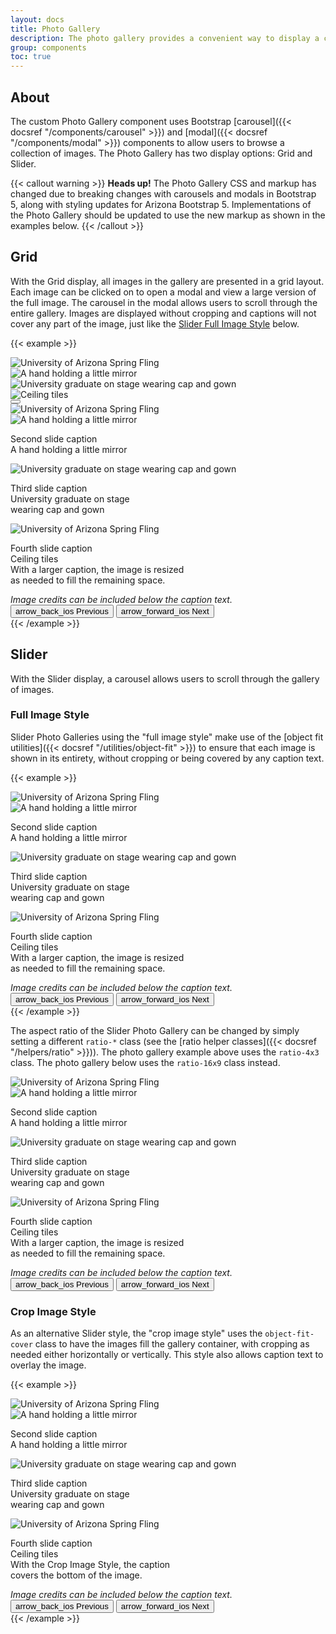```yaml
---
layout: docs
title: Photo Gallery
description: The photo gallery provides a convenient way to display a collection of images.<br><span class="badge badge-az-custom mt-3">Custom Arizona Bootstrap Component</span>
group: components
toc: true
---
```


## About

The custom Photo Gallery component uses Bootstrap [carousel]({{< docsref "/components/carousel" >}}) and [modal]({{< docsref "/components/modal" >}}) components to allow users to browse a collection of images. The Photo Gallery has two display options: Grid and Slider.

{{< callout warning >}}
**Heads up!** The Photo Gallery CSS and markup has changed due to breaking changes with carousels and modals in Bootstrap 5, along with styling updates for Arizona Bootstrap 5. Implementations of the Photo Gallery should be updated to use the new markup as shown in the examples below.
{{< /callout >}}

## Grid

With the Grid display, all images in the gallery are presented in a grid layout. Each image can be clicked on to open a modal and view a large version of the full image. The carousel in the modal allows users to scroll through the entire gallery. Images are displayed without cropping and captions will not cover any part of the image, just like the <a href="#full-image-style">Slider Full Image Style</a> below.

{{< example >}}
<div class="bd-example">
  <div class="container az-gallery-container">
    <div class="az-grid-gallery-container">
      <div class="row">
        <div class="col-6 col-md-4 col-lg-3 p-min" data-bs-toggle="modal" data-bs-target="#gridGalleryModal">
          <a role="button" data-bs-target="#gridGallery" data-bs-slide-to="0">
            <picture class="card-img img-fluid">
              <source srcset="{{< docsrefazold `/assets/img/photo-gallery-demo/gallery-img-1-thumb.jpg` >}} 1x">
              <img class="mw-100" src="{{< docsrefazold `/assets/img/photo-gallery-demo/gallery-img-1.jpg` >}}" alt="University of Arizona Spring Fling">
            </picture>
          </a>
        </div>
        <div class="col-6 col-md-4 col-lg-3 p-min" data-bs-toggle="modal" data-bs-target="#gridGalleryModal">
          <a role="button" data-bs-target="#gridGallery" data-bs-slide-to="1">
            <picture class="card-img img-fluid">
              <source srcset="{{< docsrefazold `/assets/img/photo-gallery-demo/gallery-img-2-thumb.jpg` >}} 1x">
              <img class="mw-100" src="{{< docsrefazold `/assets/img/photo-gallery-demo/gallery-img-2.jpg` >}}" alt="A hand holding a little mirror">
            </picture>
          </a>
        </div>
        <div class="col-6 col-md-4 col-lg-3 p-min" data-bs-toggle="modal" data-bs-target="#gridGalleryModal">
          <a role="button" data-bs-target="#gridGallery" data-bs-slide-to="2">
            <picture class="card-img img-fluid">
              <source srcset="{{< docsrefazold `/assets/img/photo-gallery-demo/gallery-img-3-thumb.jpg` >}} 1x">
              <img class="mw-100" src="{{< docsrefazold `/assets/img/photo-gallery-demo/gallery-img-3.jpg` >}}" alt="University graduate on stage wearing cap and gown">
            </picture>
          </a>
        </div>
        <div class="col-6 col-md-4 col-lg-3 p-min" data-bs-toggle="modal" data-bs-target="#gridGalleryModal">
          <a role="button" data-bs-target="#gridGallery" data-bs-slide-to="3">
            <picture class="card-img img-fluid">
              <source srcset="{{< docsrefazold `/assets/img/photo-gallery-demo/gallery-img-4-thumb.jpg` >}} 1x">
              <img class="mw-100" src="{{< docsrefazold `/assets/img/photo-gallery-demo/gallery-img-4.jpg` >}}" alt="Ceiling tiles">
            </picture>
          </a>
        </div>
      </div>
      <!-- Modal -->
      <div id="gridGalleryModal" class="modal fade az-gallery-modal" tabindex="-1" role="dialog" aria-label="Photo Gallery Modal" aria-hidden="true">
        <div class="modal-dialog modal-fullscreen">
          <div class="modal-content text-bg-transparent-black">
            <div class="modal-header border-0">
              <button type="button" data-bs-theme="dark" class="btn-close" data-bs-dismiss="modal" aria-label="Close"></button>
            </div>
            <div class="modal-body">
              <div id="gridGallery" class="carousel slide az-gallery az-gallery-grid">
                <div class="carousel-inner h-100">
                  <div class="carousel-item az-gallery-item h-100 active">
                    <div class="d-flex flex-column h-100 justify-content-center">
                      <div class="carousel-image az-gallery-image">
                        <img src="{{< docsrefazold `/assets/img/photo-gallery-demo/gallery-img-1.jpg` >}}" class="h-100 w-100 object-fit-contain" alt="University of Arizona Spring Fling">
                      </div>
                    </div>
                  </div>
                  <div class="carousel-item az-gallery-item h-100">
                    <div class="d-flex flex-column h-100 justify-content-center">
                      <div class="carousel-image az-gallery-image">
                        <img src="{{< docsrefazold `/assets/img/photo-gallery-demo/gallery-img-2.jpg` >}}" class="h-100 w-100 object-fit-contain" alt="A hand holding a little mirror">
                      </div>
                      <div class="carousel-caption az-gallery-caption">
                        <p class="mb-0">Second slide caption<br>A hand holding a little mirror</p>
                      </div>
                    </div>
                  </div>
                  <div class="carousel-item az-gallery-item h-100">
                    <div class="d-flex flex-column h-100 justify-content-center">
                      <div class="carousel-image az-gallery-image">
                        <img src="{{< docsrefazold `/assets/img/photo-gallery-demo/gallery-img-3.jpg` >}}" class="h-100 w-100 object-fit-contain" alt="University graduate on stage wearing cap and gown">
                      </div>
                      <div class="carousel-caption az-gallery-caption">
                        <p class="mb-0">Third slide caption<br>University graduate on stage<br>wearing cap and gown</p>
                      </div>
                    </div>
                  </div>
                  <div class="carousel-item az-gallery-item h-100">
                    <div class="d-flex flex-column h-100 justify-content-center">
                      <div class="carousel-image az-gallery-image">
                        <img src="{{< docsrefazold `/assets/img/photo-gallery-demo/gallery-img-4.jpg` >}}" class="h-100 w-100 object-fit-contain" alt="University of Arizona Spring Fling">
                      </div>
                      <div class="carousel-caption az-gallery-caption">
                        <p class="mb-0">Fourth slide caption<br>Ceiling tiles<br>With a larger caption, the image is resized<br>as needed to fill the remaining space.</p>
                        <cite class="small">Image credits can be included below the caption text.</cite>
                      </div>
                    </div>
                  </div>
                </div>
                <button class="carousel-control-prev" type="button" data-bs-target="#gridGallery" data-bs-slide="prev">
                  <span class="material-icons-round display-5" aria-hidden="true">arrow_back_ios</span>
                  <span class="visually-hidden">Previous</span>
                </button>
                <button class="carousel-control-next" type="button" data-bs-target="#gridGallery" data-bs-slide="next">
                  <span class="material-icons-round display-5" aria-hidden="true">arrow_forward_ios</span>
                  <span class="visually-hidden">Next</span>
                </button>
              </div>
            </div>
          </div>
        </div>
      </div>
    </div>
  </div>
</div>
{{< /example >}}

## Slider

With the Slider display, a carousel allows users to scroll through the gallery of images.

### Full Image Style

Slider Photo Galleries using the "full image style" make use of the [object fit utilities]({{< docsref "/utilities/object-fit" >}}) to ensure that each image is shown in its entirety, without cropping or being covered by any caption text.

{{< example >}}
<div class="az-gallery-container">
  <div class="ratio ratio-4x3">
    <div id="sliderGallery" class="carousel slide az-gallery az-gallery-slider-full">
      <div class="carousel-inner h-100">
        <div class="carousel-item az-gallery-item h-100 active">
          <div class="d-flex flex-column h-100 justify-content-center">
            <div class="carousel-image az-gallery-image">
              <img src="{{< docsrefazold `/assets/img/photo-gallery-demo/gallery-img-1.jpg` >}}" class="h-100 w-100 object-fit-contain" alt="University of Arizona Spring Fling">
            </div>
          </div>
        </div>
        <div class="carousel-item az-gallery-item h-100">
          <div class="d-flex flex-column h-100 justify-content-center">
            <div class="carousel-image az-gallery-image">
              <img src="{{< docsrefazold `/assets/img/photo-gallery-demo/gallery-img-2.jpg` >}}" class="h-100 w-100 object-fit-contain" alt="A hand holding a little mirror">
            </div>
            <div class="carousel-caption az-gallery-caption">
              <p class="mb-0">Second slide caption<br>A hand holding a little mirror</p>
            </div>
          </div>
        </div>
        <div class="carousel-item az-gallery-item h-100">
          <div class="d-flex flex-column h-100 justify-content-center">
            <div class="carousel-image az-gallery-image">
              <img src="{{< docsrefazold `/assets/img/photo-gallery-demo/gallery-img-3.jpg` >}}" class="h-100 w-100 object-fit-contain" alt="University graduate on stage wearing cap and gown">
            </div>
            <div class="carousel-caption az-gallery-caption">
              <p class="mb-0">Third slide caption<br>University graduate on stage<br>wearing cap and gown</p>
            </div>
          </div>
        </div>
        <div class="carousel-item az-gallery-item h-100">
          <div class="d-flex flex-column h-100 justify-content-center">
            <div class="carousel-image az-gallery-image">
              <img src="{{< docsrefazold `/assets/img/photo-gallery-demo/gallery-img-4.jpg` >}}" class="h-100 w-100 object-fit-contain" alt="University of Arizona Spring Fling">
            </div>
            <div class="carousel-caption az-gallery-caption">
              <p class="mb-0">Fourth slide caption<br>Ceiling tiles<br>With a larger caption, the image is resized<br>as needed to fill the remaining space.</p>
              <cite class="small">Image credits can be included below the caption text.</cite>
            </div>
          </div>
        </div>
      </div>
      <button class="carousel-control-prev" type="button" data-bs-target="#sliderGallery" data-bs-slide="prev">
        <span class="material-icons-round display-5" aria-hidden="true">arrow_back_ios</span>
        <span class="visually-hidden">Previous</span>
      </button>
      <button class="carousel-control-next" type="button" data-bs-target="#sliderGallery" data-bs-slide="next">
        <span class="material-icons-round display-5" aria-hidden="true">arrow_forward_ios</span>
        <span class="visually-hidden">Next</span>
      </button>
    </div>
  </div>
</div>
{{< /example >}}

The aspect ratio of the Slider Photo Gallery can be changed by simply setting a different `ratio-*` class (see the [ratio helper classes]({{< docsref "/helpers/ratio" >}})). The photo gallery example above uses the `ratio-4x3` class. The photo gallery below uses the `ratio-16x9` class instead.

<div class="bd-example-snippet bd-example">
  <div class="az-gallery-container">
    <div class="ratio ratio-16x9">
      <div id="sliderGallery16x9" class="carousel slide az-gallery az-gallery-slider-full">
        <div class="carousel-inner h-100">
          <div class="carousel-item az-gallery-item h-100 active">
            <div class="d-flex flex-column h-100 justify-content-center">
              <div class="carousel-image az-gallery-image">
                <img src="{{< docsrefazold `/assets/img/photo-gallery-demo/gallery-img-1.jpg` >}}" class="h-100 w-100 object-fit-contain" alt="University of Arizona Spring Fling">
              </div>
            </div>
          </div>
          <div class="carousel-item az-gallery-item h-100">
            <div class="d-flex flex-column h-100 justify-content-center">
              <div class="carousel-image az-gallery-image">
                <img src="{{< docsrefazold `/assets/img/photo-gallery-demo/gallery-img-2.jpg` >}}" class="h-100 w-100 object-fit-contain" alt="A hand holding a little mirror">
              </div>
              <div class="carousel-caption az-gallery-caption">
                <p class="mb-0">Second slide caption<br>A hand holding a little mirror</p>
              </div>
            </div>
          </div>
          <div class="carousel-item az-gallery-item h-100">
            <div class="d-flex flex-column h-100 justify-content-center">
              <div class="carousel-image az-gallery-image">
                <img src="{{< docsrefazold `/assets/img/photo-gallery-demo/gallery-img-3.jpg` >}}" class="h-100 w-100 object-fit-contain" alt="University graduate on stage wearing cap and gown">
              </div>
              <div class="carousel-caption az-gallery-caption">
                <p class="mb-0">Third slide caption<br>University graduate on stage<br>wearing cap and gown</p>
              </div>
            </div>
          </div>
          <div class="carousel-item az-gallery-item h-100">
            <div class="d-flex flex-column h-100 justify-content-center">
              <div class="carousel-image az-gallery-image">
                <img src="{{< docsrefazold `/assets/img/photo-gallery-demo/gallery-img-4.jpg` >}}" class="h-100 w-100 object-fit-contain" alt="University of Arizona Spring Fling">
              </div>
              <div class="carousel-caption az-gallery-caption">
                <p class="mb-0">Fourth slide caption<br>Ceiling tiles<br>With a larger caption, the image is resized<br>as needed to fill the remaining space.</p>
                <cite class="small">Image credits can be included below the caption text.</cite>
              </div>
            </div>
          </div>
        </div>
        <button class="carousel-control-prev" type="button" data-bs-target="#sliderGallery16x9" data-bs-slide="prev">
          <span class="material-icons-round display-5" aria-hidden="true">arrow_back_ios</span>
          <span class="visually-hidden">Previous</span>
        </button>
        <button class="carousel-control-next" type="button" data-bs-target="#sliderGallery16x9" data-bs-slide="next">
          <span class="material-icons-round display-5" aria-hidden="true">arrow_forward_ios</span>
          <span class="visually-hidden">Next</span>
        </button>
      </div>
    </div>
  </div>
</div>

### Crop Image Style

As an alternative Slider style, the "crop image style" uses the `object-fit-cover` class to have the images fill the gallery container, with cropping as needed either horizontally or vertically. This style also allows caption text to overlay the image.

{{< example >}}
<div class="az-gallery-container">
  <div class="ratio ratio-4x3">
    <div id="sliderGalleryCrop" class="carousel slide az-gallery az-gallery-slider-crop">
      <div class="carousel-inner h-100">
        <div class="carousel-item az-gallery-item h-100 active">
          <div class="d-flex flex-column h-100 justify-content-center">
            <div class="carousel-image az-gallery-image h-100">
              <img src="{{< docsrefazold `/assets/img/photo-gallery-demo/gallery-img-1.jpg` >}}" class="h-100 w-100 object-fit-cover" alt="University of Arizona Spring Fling">
            </div>
          </div>
        </div>
        <div class="carousel-item az-gallery-item h-100">
          <div class="d-flex flex-column h-100 justify-content-center">
            <div class="carousel-image az-gallery-image h-100">
              <img src="{{< docsrefazold `/assets/img/photo-gallery-demo/gallery-img-2.jpg` >}}" class="h-100 w-100 object-fit-cover" alt="A hand holding a little mirror">
            </div>
            <div class="carousel-caption az-gallery-caption">
              <p class="mb-0">Second slide caption<br>A hand holding a little mirror</p>
            </div>
          </div>
        </div>
        <div class="carousel-item az-gallery-item h-100">
          <div class="d-flex flex-column h-100 justify-content-center">
            <div class="carousel-image az-gallery-image h-100">
              <img src="{{< docsrefazold `/assets/img/photo-gallery-demo/gallery-img-3.jpg` >}}" class="h-100 w-100 object-fit-cover" alt="University graduate on stage wearing cap and gown">
            </div>
            <div class="carousel-caption az-gallery-caption">
              <p class="mb-0">Third slide caption<br>University graduate on stage<br>wearing cap and gown</p>
            </div>
          </div>
        </div>
        <div class="carousel-item az-gallery-item h-100">
          <div class="d-flex flex-column h-100 justify-content-center">
            <div class="carousel-image az-gallery-image h-100">
              <img src="{{< docsrefazold `/assets/img/photo-gallery-demo/gallery-img-4.jpg` >}}" class="h-100 w-100 object-fit-cover" alt="University of Arizona Spring Fling">
            </div>
            <div class="carousel-caption az-gallery-caption">
              <p class="mb-0">Fourth slide caption<br>Ceiling tiles<br>With the Crop Image Style, the caption<br>covers the bottom of the image.</p>
              <cite class="small">Image credits can be included below the caption text.</cite>
            </div>
          </div>
        </div>
      </div>
      <button class="carousel-control-prev" type="button" data-bs-target="#sliderGalleryCrop" data-bs-slide="prev">
        <span class="material-icons-round display-5" aria-hidden="true">arrow_back_ios</span>
        <span class="visually-hidden">Previous</span>
      </button>
      <button class="carousel-control-next" type="button" data-bs-target="#sliderGalleryCrop" data-bs-slide="next">
        <span class="material-icons-round display-5" aria-hidden="true">arrow_forward_ios</span>
        <span class="visually-hidden">Next</span>
      </button>
    </div>
  </div>
</div>
{{< /example >}}
